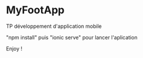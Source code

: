 # MyFootApp
TP développement d'application mobile

"npm install" puis "ionic serve" pour lancer l'aplication

Enjoy !
